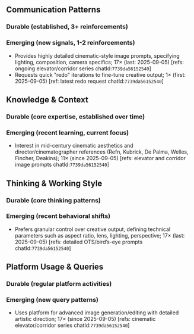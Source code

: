 ## Communication Patterns
### Durable (established, 3+ reinforcements)

### Emerging (new signals, 1-2 reinforcements)
- Provides highly detailed cinematic-style image prompts, specifying lighting, composition, camera specifics; 17× (last: 2025-09-05) [refs: ongoing elevator/corridor series chatId:`7739da56152540`]
- Requests quick "redo" iterations to fine-tune creative output; 1× (first: 2025-09-05) [ref: latest redo request chatId:`7739da56152540`]

## Knowledge & Context
### Durable (core expertise, established over time)

### Emerging (recent learning, current focus)
- Interest in mid-century cinematic aesthetics and director/cinematographer references (Refn, Kubrick, De Palma, Welles, Fincher, Deakins); 11× (since 2025-09-05) [refs: elevator and corridor image prompts chatId:`7739da56152540`]

## Thinking & Working Style
### Durable (core thinking patterns)

### Emerging (recent behavioral shifts)
- Prefers granular control over creative output, defining technical parameters such as aspect ratio, lens, lighting, perspective; 17× (last: 2025-09-05) [refs: detailed OTS/bird’s-eye prompts chatId:`7739da56152540`]

## Platform Usage & Queries
### Durable (regular platform activities)

### Emerging (new query patterns)
- Uses platform for advanced image generation/editing with detailed artistic direction; 17× (since 2025-09-05) [refs: cinematic elevator/corridor series chatId:`7739da56152540`]